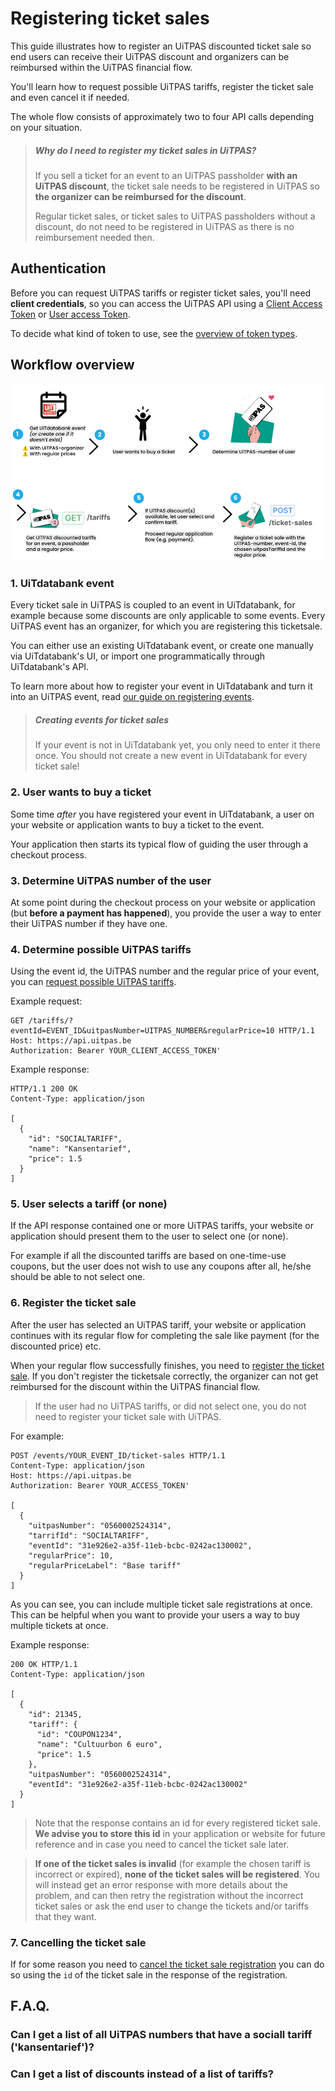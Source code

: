 # Registering ticket sales

This guide illustrates how to register an UiTPAS discounted ticket sale so end users can receive their UiTPAS discount and organizers can be reimbursed within the UiTPAS financial flow. 

You'll learn how to request possible UiTPAS tariffs, register the ticket sale and even cancel it if needed.

The whole flow consists of approximately two to four API calls depending on your situation.

> ##### Why do I need to register my ticket sales in UiTPAS?
> If you sell a ticket for an event to an UiTPAS passholder **with an UiTPAS discount**, the ticket sale needs to be registered in UiTPAS so **the organizer can be reimbursed for the discount**.
>
> Regular ticket sales, or ticket sales to UiTPAS passholders without a discount, do not need to be registered in UiTPAS as there is no reimbursement needed then.

## Authentication

Before you can request UiTPAS tariffs or register ticket sales, you'll need **client credentials**, so you can access the UiTPAS API using a [Client Access Token](https://publiq.stoplight.io/docs/authentication/docs/client-access-token.md) or [User access Token](https://publiq.stoplight.io/docs/authentication/docs/user-access-token.md).

To decide what kind of token to use, see the [overview of token types](https://publiq.stoplight.io/docs/authentication/docs/methods.md).

## Workflow overview

![](../assets/images/steps-ticketing-UiTPAS-visual.png)

### 1. UiTdatabank event

Every ticket sale in UiTPAS is coupled to an event in UiTdatabank, for example because some discounts are only applicable to some events. Every UiTPAS event has an organizer, for which you are registering this ticketsale. 

You can either use an existing UiTdatabank event, or create one manually via UiTdatabank's UI, or import one programmatically through UiTdatabank's API.
  
To learn more about how to register your event in UiTdatabank and turn it into an UiTPAS event, read [our guide on  registering events](./registering-events.md).

<!-- theme: warning -->
> ##### Creating events for ticket sales
> If your event is not in UiTdatabank yet, you only need to enter it there once. You should not create a new event in UiTdatabank for every ticket sale!

### 2. User wants to buy a ticket

Some time _after_ you have registered your event in UiTdatabank, a user on your website or application wants to buy a ticket to the event.

Your application then starts its typical flow of guiding the user through a checkout process.

### 3. Determine UiTPAS number of the user

At some point during the checkout process on your website or application (but **before a payment has happened**), you provide the user a way to enter their UiTPAS number if they have one.

### 4. Determine possible UiTPAS tariffs

Using the event id, the UiTPAS number and the regular price of your event, you can [request possible UiTPAS tariffs](/reference/UiTPAS.v2.json/paths/~1tariffs/get).

Example request:

```http
GET /tariffs/?eventId=EVENT_ID&uitpasNumber=UITPAS_NUMBER&regularPrice=10 HTTP/1.1
Host: https://api.uitpas.be
Authorization: Bearer YOUR_CLIENT_ACCESS_TOKEN'
```

Example response:

```http
HTTP/1.1 200 OK
Content-Type: application/json

[
  {
    "id": "SOCIALTARIFF",
    "name": "Kansentarief",
    "price": 1.5
  }
]
```

### 5. User selects a tariff (or none)

If the API response contained one or more UiTPAS tariffs, your website or application should present them to the user to select one (or none).

For example if all the discounted tariffs are based on one-time-use coupons, but the user does not wish to use any coupons after all, he/she should be able to not select one.

### 6. Register the ticket sale

After the user has selected an UiTPAS tariff, your website or application continues with its regular flow for completing the sale like payment (for the discounted price) etc.

When your regular flow successfully finishes, you need to [register the ticket sale](/reference/UiTPAS.v2.json/paths/~1ticket-sales/post). If you don't register the ticketsale correctly, the organizer can not get reimbursed for the discount within the UiTPAS financial flow.

> If the user had no UiTPAS tariffs, or did not select one, you do not need to register your ticket sale with UiTPAS.

For example:


```http
POST /events/YOUR_EVENT_ID/ticket-sales HTTP/1.1
Content-Type: application/json
Host: https://api.uitpas.be
Authorization: Bearer YOUR_ACCESS_TOKEN'

[
  {
    "uitpasNumber": "0560002524314",
    "tarrifId": "SOCIALTARIFF",
    "eventId": "31e926e2-a35f-11eb-bcbc-0242ac130002",
    "regularPrice": 10,
    "regularPriceLabel": "Base tariff"
  }
]
```

As you can see, you can include multiple ticket sale registrations at once. This can be helpful when you want to provide your users a way to buy multiple tickets at once.

Example response:

```http
200 OK HTTP/1.1
Content-Type: application/json

[
  {
    "id": 21345,
    "tariff": {
      "id": "COUPON1234",
      "name": "Cultuurbon 6 euro",
      "price": 1.5
    },
    "uitpasNumber": "0560002524314",
    "eventId": "31e926e2-a35f-11eb-bcbc-0242ac130002"
  }
]
```

> Note that the response contains an id for every registered ticket sale. **We advise you to store this id** in your application or website for future reference and in case you need to cancel the ticket sale later.

<!-- theme: warning -->

> **If one of the ticket sales is invalid** (for example the chosen tariff is incorrect or expired), **none of the ticket sales will be registered**. You will instead get an error response with more details about the problem, and can then retry the registration without the incorrect ticket sales or ask the end user to change the tickets and/or tariffs that they want.

### 7. Cancelling the ticket sale

If for some reason you need to [cancel the ticket sale registration](/reference/UiTPAS.v2.json/paths/~1ticket-sales~1%7BticketSaleId%7D/delete) you can do so using the `id` of the ticket sale in the response of the registration.

## F.A.Q.

### Can I get a list of all UiTPAS numbers that have a sociall tariff ('kansentarief')?

### Can I get a list of discounts instead of a list of tariffs?


